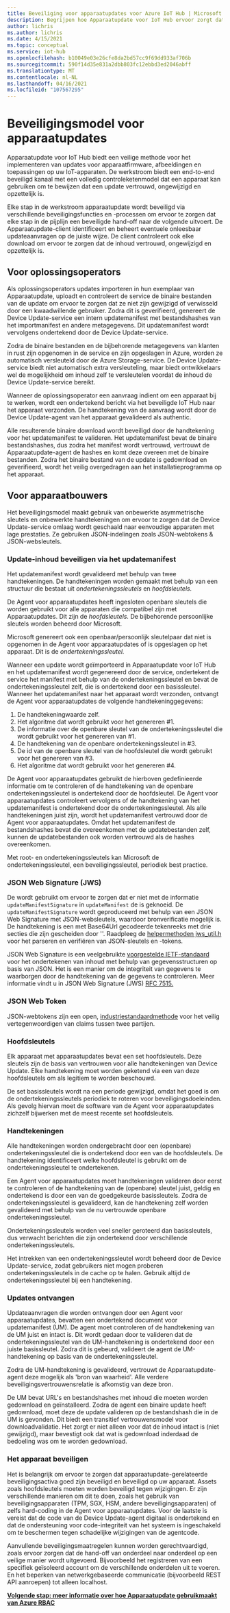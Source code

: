 ```yaml
---
title: Beveiliging voor apparaatupdates voor Azure IoT Hub | Microsoft Docs
description: Begrijpen hoe Apparaatupdate voor IoT Hub ervoor zorgt dat apparaten veilig worden bijgewerkt.
author: lichris
ms.author: lichris
ms.date: 4/15/2021
ms.topic: conceptual
ms.service: iot-hub
ms.openlocfilehash: b10049e03e26cfe8da2bd57cc9f69dd933af706b
ms.sourcegitcommit: 590f14d35e831a2dbb803fc12ebbd3ed2046abff
ms.translationtype: MT
ms.contentlocale: nl-NL
ms.lasthandoff: 04/16/2021
ms.locfileid: "107567295"
---
```

# <a name="device-update-security-model"></a>Beveiligingsmodel voor apparaatupdates

Apparaatupdate voor IoT Hub biedt een veilige methode voor het implementeren van updates voor apparaatfirmware, afbeeldingen en toepassingen op uw IoT-apparaten. De werkstroom biedt een end-to-end beveiligd kanaal met een volledig controleketenmodel dat een apparaat kan gebruiken om te bewijzen dat een update vertrouwd, ongewijzigd en opzettelijk is.

Elke stap in de werkstroom apparaatupdate wordt beveiligd via verschillende beveiligingsfuncties en -processen om ervoor te zorgen dat elke stap in de pijplijn een beveiligde hand-off naar de volgende uitvoert. De Apparaatupdate-client identificeert en beheert eventuele onleesbaar updateaanvragen op de juiste wijze. De client controleert ook elke download om ervoor te zorgen dat de inhoud vertrouwd, ongewijzigd en opzettelijk is.

## <a name="for-solution-operators"></a>Voor oplossingsoperators

Als oplossingsoperators updates importeren in hun exemplaar van Apparaatupdate, uploadt en controleert de service de binaire bestanden van de update om ervoor te zorgen dat ze niet zijn gewijzigd of verwisseld door een kwaadwillende gebruiker. Zodra dit is geverifieerd, genereert [](./update-manifest.md) de Device Update-service een intern updatemanifest met bestandshashes van het importmanifest en andere metagegevens. Dit updatemanifest wordt vervolgens ondertekend door de Device Update-service.

Zodra de binaire bestanden en de bijbehorende metagegevens van klanten in rust zijn opgenomen in de service en zijn opgeslagen in Azure, worden ze automatisch versleuteld door de Azure Storage-service. De Device Update-service biedt niet automatisch extra versleuteling, maar biedt ontwikkelaars wel de mogelijkheid om inhoud zelf te versleutelen voordat de inhoud de Device Update-service bereikt.

Wanneer de oplossingsoperator een aanvraag indient om een apparaat bij te werken, wordt een ondertekend bericht via het beveiligde IoT Hub naar het apparaat verzonden. De handtekening van de aanvraag wordt door de Device Update-agent van het apparaat gevalideerd als authentic. 

Alle resulterende binaire download wordt beveiligd door de handtekening voor het updatemanifest te valideren. Het updatemanifest bevat de binaire bestandshashes, dus zodra het manifest wordt vertrouwd, vertrouwt de Apparaatupdate-agent de hashes en komt deze overeen met de binaire bestanden. Zodra het binaire bestand van de update is gedownload en geverifieerd, wordt het veilig overgedragen aan het installatieprogramma op het apparaat.

## <a name="for-device-builders"></a>Voor apparaatbouwers

Het beveiligingsmodel maakt gebruik van onbewerkte asymmetrische sleutels en onbewerkte handtekeningen om ervoor te zorgen dat de Device Update-service omlaag wordt geschaald naar eenvoudige apparaten met lage prestaties. Ze gebruiken JSON-indelingen zoals JSON-webtokens & JSON-websleutels.

### <a name="securing-update-content-via-the-update-manifest"></a>Update-inhoud beveiligen via het updatemanifest

Het updatemanifest wordt gevalideerd met behulp van twee handtekeningen. De handtekeningen worden gemaakt met behulp van een structuur die bestaat uit *ondertekeningssleutels* en *hoofdsleutels.*

De Agent voor apparaatupdates heeft ingesloten openbare sleutels die worden gebruikt voor alle apparaten die compatibel zijn met Apparaatupdates. Dit zijn de *hoofdsleutels.* De bijbehorende persoonlijke sleutels worden beheerd door Microsoft.

Microsoft genereert ook een openbaar/persoonlijk sleutelpaar dat niet is opgenomen in de Agent voor apparaatupdates of is opgeslagen op het apparaat. Dit is de *ondertekeningssleutel.*

Wanneer een update wordt geïmporteerd in Apparaatupdate voor IoT Hub en het updatemanifest wordt gegenereerd door de service, ondertekent de service het manifest met behulp van de ondertekeningssleutel en bevat de ondertekeningssleutel zelf, die is ondertekend door een basissleutel. Wanneer het updatemanifest naar het apparaat wordt verzonden, ontvangt de Agent voor apparaatupdates de volgende handtekeninggegevens:

1. De handtekeningwaarde zelf.
2. Het algoritme dat wordt gebruikt voor het genereren #1.
3. De informatie over de openbare sleutel van de ondertekeningssleutel die wordt gebruikt voor het genereren van #1.
4. De handtekening van de openbare ondertekeningssleutel in #3.
5. De id van de openbare sleutel van de hoofdsleutel die wordt gebruikt voor het genereren van #3.
6. Het algoritme dat wordt gebruikt voor het genereren #4.

De Agent voor apparaatupdates gebruikt de hierboven gedefinieerde informatie om te controleren of de handtekening van de openbare ondertekeningssleutel is ondertekend door de hoofdsleutel. De Agent voor apparaatupdates controleert vervolgens of de handtekening van het updatemanifest is ondertekend door de ondertekeningssleutel. Als alle handtekeningen juist zijn, wordt het updatemanifest vertrouwd door de Agent voor apparaatupdates. Omdat het updatemanifest de bestandshashes bevat die overeenkomen met de updatebestanden zelf, kunnen de updatebestanden ook worden vertrouwd als de hashes overeenkomen.

Met root- en ondertekeningssleutels kan Microsoft de ondertekeningssleutel, een beveiligingssleutel, periodiek best practice.

### <a name="json-web-signature-jws"></a>JSON Web Signature (JWS)

De wordt gebruikt om ervoor te zorgen dat er niet met de informatie `updateManifestSignature` in `updateManifest` de is geknoeid. De `updateManifestSignature` wordt geproduceerd met behulp van een JSON Web Signature met JSON-websleutels, waardoor bronverificatie mogelijk is. De handtekening is een met Base64Url gecodeerde tekenreeks met drie secties die zijn gescheiden door ''.  Raadpleeg de [helpermethoden jws_util.h](https://github.com/Azure/iot-hub-device-update/tree/main/src/utils/jws_utils) voor het parseren en verifiëren van JSON-sleutels en -tokens.

JSON Web Signature is een veelgebruikte [voorgestelde IETF-standaard](https://tools.ietf.org/html/rfc7515) voor het ondertekenen van inhoud met behulp van gegevensstructuren op basis van JSON. Het is een manier om de integriteit van gegevens te waarborgen door de handtekening van de gegevens te controleren. Meer informatie vindt u in JSON Web Signature (JWS) [RFC 7515.](https://www.rfc-editor.org/info/rfc7515)

### <a name="json-web-token"></a>JSON Web Token

JSON-webtokens zijn een open, [industriestandaardmethode](https://tools.ietf.org/html/rfc7519) voor het veilig vertegenwoordigen van claims tussen twee partijen.

### <a name="root-keys"></a>Hoofdsleutels

Elk apparaat met apparaatupdates bevat een set hoofdsleutels. Deze sleutels zijn de basis van vertrouwen voor alle handtekeningen van Device Update. Elke handtekening moet worden geketend via een van deze hoofdsleutels om als legitiem te worden beschouwd.

De set basissleutels wordt na een periode gewijzigd, omdat het goed is om de ondertekeningssleutels periodiek te roteren voor beveiligingsdoeleinden. Als gevolg hiervan moet de software van de Agent voor apparaatupdates zichzelf bijwerken met de meest recente set hoofdsleutels. 

### <a name="signatures"></a>Handtekeningen

Alle handtekeningen worden ondergebracht door een (openbare) ondertekeningssleutel die is ondertekend door een van de hoofdsleutels. De handtekening identificeert welke hoofdsleutel is gebruikt om de ondertekeningssleutel te ondertekenen. 

Een Agent voor apparaatupdates moet handtekeningen valideren door eerst te controleren of de handtekening van de (openbare) sleutel juist, geldig en ondertekend is door een van de goedgekeurde basissleutels. Zodra de ondertekeningssleutel is gevalideerd, kan de handtekening zelf worden gevalideerd met behulp van de nu vertrouwde openbare ondertekeningssleutel.

Ondertekeningssleutels worden veel sneller geroteerd dan basissleutels, dus verwacht berichten die zijn ondertekend door verschillende ondertekeningssleutels. 

Het intrekken van een ondertekeningssleutel wordt beheerd door de Device Update-service, zodat gebruikers niet mogen proberen ondertekeningssleutels in de cache op te halen. Gebruik altijd de ondertekeningssleutel bij een handtekening.

### <a name="receiving-updates"></a>Updates ontvangen

Updateaanvragen die worden ontvangen door een Agent voor apparaatupdates, bevatten een ondertekend document voor updatemanifest (UM). De agent moet controleren of de handtekening van de UM juist en intact is. Dit wordt gedaan door te valideren dat de ondertekeningssleutel van de UM-handtekening is ondertekend door een juiste basissleutel. Zodra dit is gebeurd, valideert de agent de UM-handtekening op basis van de ondertekeningssleutel.

Zodra de UM-handtekening is gevalideerd, vertrouwt de Apparaatupdate-agent deze mogelijk als 'bron van waarheid'. Alle verdere beveiligingsvertrouwensrelatie is afkomstig van deze bron. 

De UM bevat URL's en bestandshashes met inhoud die moeten worden gedownload en geïnstalleerd. Zodra de agent een binaire update heeft gedownload, moet deze de update valideren op de bestandshash die in de UM is gevonden. Dit biedt een transitief vertrouwensmodel voor downloadvalidatie. Het zorgt er niet alleen voor dat de inhoud intact is (niet gewijzigd), maar bevestigt ook dat wat is gedownload inderdaad de bedoeling was om te worden gedownload. 

### <a name="securing-the-device"></a>Het apparaat beveiligen

Het is belangrijk om ervoor te zorgen dat apparaatupdate-gerelateerde beveiligingsactiva goed zijn beveiligd en beveiligd op uw apparaat. Assets zoals hoofdsleutels moeten worden beveiligd tegen wijzigingen. Er zijn verschillende manieren om dit te doen, zoals het gebruik van beveiligingsapparaten (TPM, SGX, HSM, andere beveiligingsapparaten) of zelfs hard-coding in de Agent voor apparaatupdates. Voor de laatste is vereist dat de code van de Device Update-agent digitaal is ondertekend en dat de ondersteuning voor code-integriteit van het systeem is ingeschakeld om te beschermen tegen schadelijke wijzigingen van de agentcode.

Aanvullende beveiligingsmaatregelen kunnen worden gerechtvaardigd, zoals ervoor zorgen dat de hand-off van onderdeel naar onderdeel op een veilige manier wordt uitgevoerd. Bijvoorbeeld het registreren van een specifiek geïsoleerd account om de verschillende onderdelen uit te voeren. En het beperken van netwerkgebaseerde communicatie (bijvoorbeeld REST API aanroepen) tot alleen localhost.

**[Volgende stap: meer informatie over hoe Apparaatupdate gebruikmaakt van Azure RBAC](.\device-update-control-access.md)**